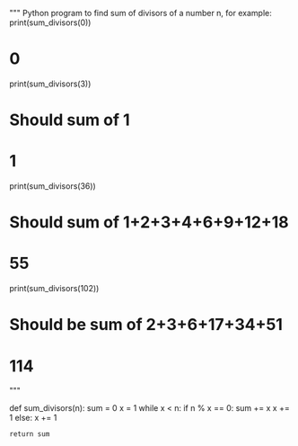 """
Python program to find sum of divisors of a number n,
for example:
print(sum_divisors(0))
# 0
print(sum_divisors(3)) 
# Should sum of 1
# 1
print(sum_divisors(36)) 
# Should sum of 1+2+3+4+6+9+12+18
# 55
print(sum_divisors(102)) 
# Should be sum of 2+3+6+17+34+51
# 114
 """


def sum_divisors(n):
    sum = 0
    x = 1
    while x < n:
        if n % x == 0:
            sum += x
            x += 1
        else:
            x += 1
            
    return sum
